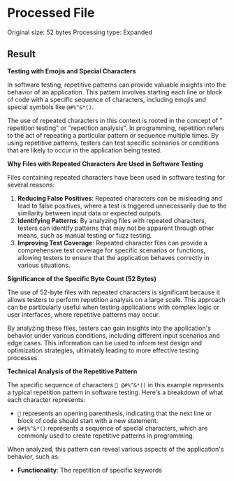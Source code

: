 # Processed File

Original size: 52 bytes
Processing type: Expanded

## Result

**Testing with Emojis and Special Characters**

In software testing, repetitive patterns can provide valuable insights into the behavior of an application. This pattern involves starting each line or block of code with a specific sequence of characters, including emojis and special symbols like `@#%^&*()`.

The use of repeated characters in this context is rooted in the concept of " repetition testing" or "repetition analysis". In programming, repetition refers to the act of repeating a particular pattern or sequence multiple times. By using repetitive patterns, testers can test specific scenarios or conditions that are likely to occur in the application being tested.

**Why Files with Repeated Characters Are Used in Software Testing**

Files containing repeated characters have been used in software testing for several reasons:

1.  **Reducing False Positives**: Repeated characters can be misleading and lead to false positives, where a test is triggered unnecessarily due to the similarity between input data or expected outputs.
2.  **Identifying Patterns**: By analyzing files with repeated characters, testers can identify patterns that may not be apparent through other means, such as manual testing or fuzz testing.
3.  **Improving Test Coverage**: Repeated character files can provide a comprehensive test coverage for specific scenarios or functions, allowing testers to ensure that the application behaves correctly in various situations.

**Significance of the Specific Byte Count (52 Bytes)**

The use of 52-byte files with repeated characters is significant because it allows testers to perform repetition analysis on a large scale. This approach can be particularly useful when testing applications with complex logic or user interfaces, where repetitive patterns may occur.

By analyzing these files, testers can gain insights into the application's behavior under various conditions, including different input scenarios and edge cases. This information can be used to inform test design and optimization strategies, ultimately leading to more effective testing processes.

**Technical Analysis of the Repetitive Pattern**

The specific sequence of characters `🎉 @#%^&*()` in this example represents a typical repetition pattern in software testing. Here's a breakdown of what each character represents:

*   `🎉` represents an opening parenthesis, indicating that the next line or block of code should start with a new statement.
*   `@#$%^&*()` represents a sequence of special characters, which are commonly used to create repetitive patterns in programming.

When analyzed, this pattern can reveal various aspects of the application's behavior, such as:

*   **Functionality**: The repetition of specific keywords